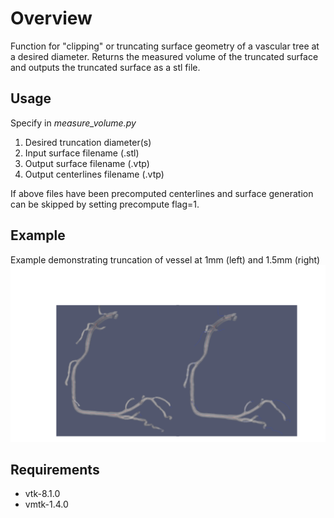 # Overview
Function for "clipping" or truncating surface geometry of a vascular tree at a desired diameter. Returns the measured volume of the truncated surface and outputs the truncated surface as a stl file.

## Usage
Specify in *measure_volume.py*
1. Desired truncation diameter(s)
2. Input surface filename (.stl)
3. Output surface filename (.vtp)
4. Output centerlines filename (.vtp)

If above files have been precomputed centerlines and surface generation can be skipped by setting precompute flag=1.

## Example
Example demonstrating truncation of vessel at 1mm (left) and 1.5mm (right)
![Alt Text](Figure.png)

## Requirements
* vtk-8.1.0
* vmtk-1.4.0

